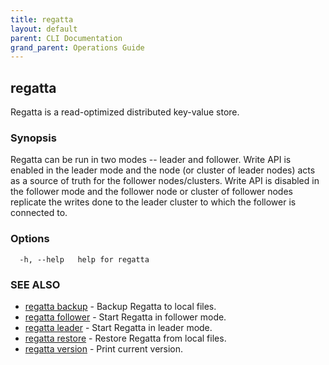 ```yaml
---
title: regatta
layout: default
parent: CLI Documentation
grand_parent: Operations Guide
---
```

## regatta

Regatta is a read-optimized distributed key-value store.

### Synopsis

Regatta can be run in two modes -- leader and follower. Write API is enabled in the leader mode
and the node (or cluster of leader nodes) acts as a source of truth for the follower nodes/clusters.
Write API is disabled in the follower mode and the follower node or cluster of follower nodes replicate the writes
done to the leader cluster to which the follower is connected to.

### Options

```
  -h, --help   help for regatta
```

### SEE ALSO

* [regatta backup](regatta_backup.md)	 - Backup Regatta to local files.
* [regatta follower](regatta_follower.md)	 - Start Regatta in follower mode.
* [regatta leader](regatta_leader.md)	 - Start Regatta in leader mode.
* [regatta restore](regatta_restore.md)	 - Restore Regatta from local files.
* [regatta version](regatta_version.md)	 - Print current version.

